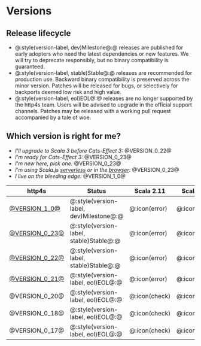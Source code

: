 
# Versions

## Release lifecycle

* @:style(version-label, dev)Milestone@:@ releases are published for early adopters who need the latest dependencies or new features.
  We will try to deprecate responsibly, but no binary compatibility is guaranteed.
* @:style(version-label, stable)Stable@:@ releases are recommended for production use.
  Backward binary compatibility is preserved across the minor version.
  Patches will be released for bugs, or selectively for backports deemed low risk and high value.
* @:style(version-label, eol)EOL@:@ releases are no longer supported by the http4s team.
  Users will be advised to upgrade in the official support channels.
  Patches may be released with a working pull request accompanied by a tale of woe.

## Which version is right for me?

* _I'll upgrade to Scala 3 before Cats-Effect 3:_ @VERSION_0_22@
* _I'm ready for Cats-Effect 3:_ @VERSION_0_23@
* _I'm new here, pick one:_ @VERSION_0_23@
* _I'm using Scala.js [serverless](https://github.com/typelevel/feral) or in the [browser](https://http4s.github.io/http4s-dom):_ @VERSION_0_23@
* _I live on the bleeding edge:_ @VERSION_1_0@


| http4s                                   | Status                                  | Scala 2.11    | Scala 2.12    | Scala 2.13    | Scala 3       | Scala.js 1.x  | cats | fs2 | JDK |
| ---------------------------------------- | --------------------------------------- | ------------- | ------------- | ------------- | ------------- | ------------- | --- | --- | ---- |
| [@VERSION_1_0@](/v1/)   | @:style(version-label, dev)Milestone@:@ | @:icon(error) | @:icon(check) | @:icon(error) | 3.1           | 1.8           | 2.x | 3.x | 1.8+ |
| [@VERSION_0_23@](/v0.23/) | @:style(version-label, stable)Stable@:@ | @:icon(error) | @:icon(check) | @:icon(check) | 3.1           | 1.8           | 2.x | 3.x | 1.8+ |
| [@VERSION_0_22@](/v0.22/) | @:style(version-label, stable)Stable@:@ | @:icon(error) | @:icon(check) | @:icon(check) | 3.0           | @:icon(error) | 2.x | 2.x | 1.8+ |
| [@VERSION_0_21@](/v0.21/) | @:style(version-label, eol)EOL@:@       | @:icon(error) | @:icon(check) | @:icon(check) | @:icon(error) | @:icon(error) | 2.x | 2.x | 1.8+ |
| @VERSION_0_20@            | @:style(version-label, eol)EOL@:@       | @:icon(check) | @:icon(check) | @:icon(error) | @:icon(error) | @:icon(error) | 1.x | 1.x | 1.8+ |
| @VERSION_0_18@            | @:style(version-label, eol)EOL@:@       | @:icon(check) | @:icon(check) | @:icon(error) | @:icon(error) | @:icon(error) | 1.x | 0.10.x | 1.8+ |
| @VERSION_0_17@            | @:style(version-label, eol)EOL@:@       | @:icon(check) | @:icon(check) | @:icon(error) | @:icon(error) | @:icon(error) | 0.9.x | 0.9.x | 1.8+ |